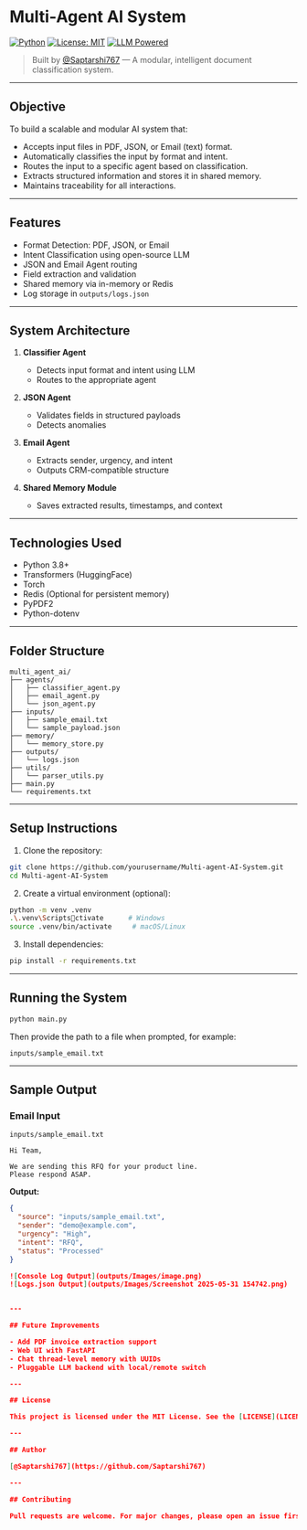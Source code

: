 # Multi-Agent AI System

[![Python](https://img.shields.io/badge/Python-3.8%2B-blue.svg)](https://www.python.org/)
[![License: MIT](https://img.shields.io/badge/License-MIT-yellow.svg)](LICENSE)
[![LLM Powered](https://img.shields.io/badge/LLM-ZeroShot-lightgrey)](https://huggingface.co/MoritzLaurer/DeBERTa-v3-base-mnli-fever-anli)

> Built by [@Saptarshi767](https://github.com/Saptarshi767) — A modular, intelligent document classification system.

---

## Objective

To build a scalable and modular AI system that:

- Accepts input files in PDF, JSON, or Email (text) format.
- Automatically classifies the input by format and intent.
- Routes the input to a specific agent based on classification.
- Extracts structured information and stores it in shared memory.
- Maintains traceability for all interactions.

---

## Features

- Format Detection: PDF, JSON, or Email
- Intent Classification using open-source LLM
- JSON and Email Agent routing
- Field extraction and validation
- Shared memory via in-memory or Redis
- Log storage in `outputs/logs.json`

---

## System Architecture

1. **Classifier Agent**
   - Detects input format and intent using LLM
   - Routes to the appropriate agent

2. **JSON Agent**
   - Validates fields in structured payloads
   - Detects anomalies

3. **Email Agent**
   - Extracts sender, urgency, and intent
   - Outputs CRM-compatible structure

4. **Shared Memory Module**
   - Saves extracted results, timestamps, and context

---

## Technologies Used

- Python 3.8+
- Transformers (HuggingFace)
- Torch
- Redis (Optional for persistent memory)
- PyPDF2
- Python-dotenv

---

## Folder Structure

```
multi_agent_ai/
├── agents/
│   ├── classifier_agent.py
│   ├── email_agent.py
│   └── json_agent.py
├── inputs/
│   ├── sample_email.txt
│   └── sample_payload.json
├── memory/
│   └── memory_store.py
├── outputs/
│   └── logs.json
├── utils/
│   └── parser_utils.py
├── main.py
└── requirements.txt
```

---

## Setup Instructions

1. Clone the repository:

```bash
git clone https://github.com/yourusername/Multi-agent-AI-System.git
cd Multi-agent-AI-System
```

2. Create a virtual environment (optional):

```bash
python -m venv .venv
.\.venv\Scriptsctivate      # Windows
source .venv/bin/activate     # macOS/Linux
```

3. Install dependencies:

```bash
pip install -r requirements.txt
```

---

## Running the System

```bash
python main.py
```

Then provide the path to a file when prompted, for example:

```
inputs/sample_email.txt
```

---

## Sample Output

### Email Input

`inputs/sample_email.txt`
```
Hi Team,

We are sending this RFQ for your product line.
Please respond ASAP.
```

**Output:**
```json
{
  "source": "inputs/sample_email.txt",
  "sender": "demo@example.com",
  "urgency": "High",
  "intent": "RFQ",
  "status": "Processed"
}

![Console Log Output](outputs/Images/image.png)
![Logs.json Output](outputs/Images/Screenshot 2025-05-31 154742.png)


---

## Future Improvements

- Add PDF invoice extraction support
- Web UI with FastAPI
- Chat thread-level memory with UUIDs
- Pluggable LLM backend with local/remote switch

---

## License

This project is licensed under the MIT License. See the [LICENSE](LICENSE) file for details.

---

## Author

[@Saptarshi767](https://github.com/Saptarshi767)

---

## Contributing

Pull requests are welcome. For major changes, please open an issue first to discuss what you would like to change.
